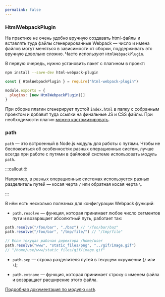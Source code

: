 ```yaml
---
permalink: false
---
```


### HtmlWebpackPlugin

На практике не очень удобно вручную создавать html-файлы и вставлять туда файлы сгенерированные Webpack — число и имена файлов могут меняться в зависимости от сборки, поддерживать это вручную довольно сложно. Часто используют `HtmlWebpackPlugin`.

В первую очередь, нужно установить пакет с плагином в проект:

```bash
npm install --save-dev html-webpack-plugin
```

```js
const { HtmlWebpackPlugin } = require("html-webpack-plugin")

module.exports = {
  plugins: [new HtmlWebpackPlugin()]
}
```

При сборке плагин сгенерирует пустой `index.html` в папку с собранным проектом и добавит туда ссылки на финальные JS и CSS файлы. При необходимости плагин [можно кастомизировать](https://github.com/jantimon/html-webpack-plugin).

### path

`path` — это встроенный в Node.js модуль для работы с путями. Чтобы не беспокоиться об особенностях разных операционных систем, лучше всегда при работе с путями в файловой системе использовать модуль `path`.

:::callout 🤓

Например, в разных операционных системах используется разных разделитель путей — косая черта `/` или обратная косая черта `\`.

:::

В нём есть несколько полезных для конфигурации Webpack функций:

- `path.resolve` — функция, которая принимает любое число сегментов пути и возвращает абсолютный путь, работает так:

```js
path.resolve("/foo/bar", "./baz") // "/foo/bar/baz"
path.resolve("/foo/bar", "/tmp/file/") // "/tmp/file"

// Если текущая рабочая директора /home/user
path.resolve("www", "static_files/png", "../gif/image.gif")
// "/home/use/www/static_files/gif/image.gif"
```

- `path.sep` — строка разделителя путей в текущем окружении (`/` или `\`);

- `path.extname` — функция, которая принимает строку с именем файла и возвращает расширение этого файла.

[Подробная документация по модулю `path`](https://nodejs.org/docs/latest-v14.x/api/path.html).
